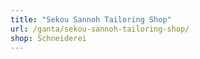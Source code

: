 ```yaml
---
title: "Sekou Sannoh Tailoring Shop"
url: /ganta/sekou-sannoh-tailoring-shop/
shop: Schneiderei
---
```

